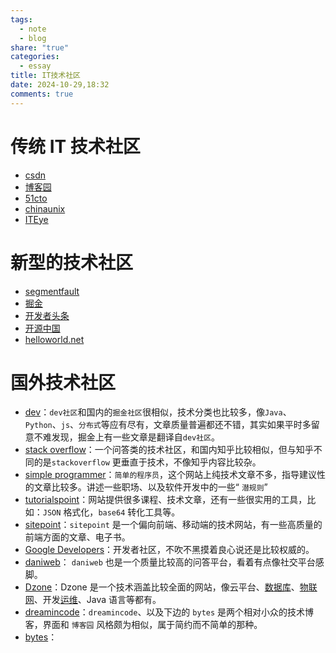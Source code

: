 ```yaml
---
tags:
  - note
  - blog
share: "true"
categories:
  - essay
title: IT技术社区
date: 2024-10-29,18:32
comments: true
---
```


# 传统 IT 技术社区

- [csdn](https://www.csdn.net/)
- [博客园](https://www.cnblogs.com/)
- [51cto](https://www.51cto.com/)
- [chinaunix](http://blog.chinaunix.net/)
- [ITEye](https://www.iteye.com/)

# 新型的技术社区

- [segmentfault](https://segmentfault.com/)
- [掘金](https://juejin.cn/)
- [开发者头条](https://github.com/toutiaoio)
- [开源中国](https://www.oschina.net/)
- [helloworld.net](https://helloworld.net/)

# 国外技术社区

- [dev](https://dev.to/)：`dev社区`和国内的`掘金社区`很相似，技术分类也比较多，像`Java`、`Python`、`js`、`分布式`等应有尽有，文章质量普遍都还不错，其实如果平时多留意不难发现，掘金上有一些文章是翻译自`dev社区`。
- [stack overflow](https://stackoverflow.com/questions)：一个问答类的技术社区，和国内知乎比较相似，但与知乎不同的是`stackoverflow` 更垂直于技术，不像知乎内容比较杂。
- [simple programmer](https://simpleprogrammer.com/)：`简单的程序员`，这个网站上纯技术文章不多，指导建议性的文章比较多。讲述一些职场、以及软件开发中的一些“ `潜规则`”
- [tutorialspoint](https://www.tutorialspoint.com/index.htm)：网站提供很多课程、技术文章，还有一些很实用的工具，比如：`JSON` 格式化，`base64` 转化工具等。
- [sitepoint](https://www.sitepoint.com/web/)：`sitepoint` 是一个偏向前端、移动端的技术网站，有一些高质量的前端方面的文章、电子书。
- [Google Developers](https://developers.google.com/)：开发者社区，不吹不黑摸着良心说还是比较权威的。
- [daniweb](https://www.daniweb.com/)： `daniweb` 也是一个质量比较高的问答平台，看着有点像社交平台感脚。
- [Dzone](https://dzone.com/)：Dzone 是一个技术涵盖比较全面的网站，像云平台、[数据库](https://cloud.tencent.com/solution/database?from_column=20065&from=20065)、[物联网](https://cloud.tencent.com/developer/techpedia/1586?from_column=20065&from=20065)、开发[运维](https://cloud.tencent.com/solution/operation?from_column=20065&from=20065)、Java 语言等都有。
- [dreamincode](https://www.dreamincode.net/)：`dreamincode`、以及下边的 `bytes` 是两个相对小众的技术博客，界面和 `博客园` 风格颇为相似，属于简约而不简单的那种。
- [bytes](https://bytes.com/)：
